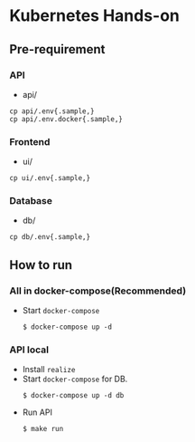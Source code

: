 # Kubernetes Hands-on

## Pre-requirement
### API
* api/
```
cp api/.env{.sample,}
cp api/.env.docker{.sample,}
```

### Frontend
* ui/
```
cp ui/.env{.sample,}
```

### Database
* db/
```
cp db/.env{.sample,}
```

## How to run
### All in docker-compose(Recommended)
- Start `docker-compose`
  ```
  $ docker-compose up -d
  ```
### API local
- Install `realize`
- Start `docker-compose` for DB.
  ```
  $ docker-compose up -d db
  ```
- Run API
  ```
  $ make run
  ```
